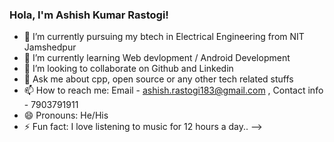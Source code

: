 ### Hola, I'm Ashish Kumar Rastogi!


- 🔭 I’m currently pursuing my btech in Electrical Engineering from NIT Jamshedpur
- 🌱 I’m currently learning Web devlopment / Android Development
- 👯 I’m looking to collaborate on Github and Linkedin
- 💬 Ask me about cpp, open source or any other tech related stuffs
- 📫 How to reach me: Email - ashish.rastogi183@gmail.com , Contact info - 7903791911
- 😄 Pronouns: He/His
- ⚡ Fun fact: I love listening to music for 12 hours a day..
-->
